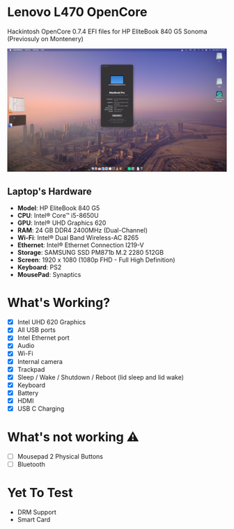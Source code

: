 # Lenovo L470 OpenCore
Hackintosh OpenCore 0.7.4 EFI files for HP EliteBook 840 G5 Sonoma (Previosuly on Montenery)

![840 G5](Image/SystemInfo.png)

## Laptop's Hardware
- <b>Model</b>: HP EliteBook 840 G5
- <b>CPU</b>: Intel® Core™ i5-8650U
- <b>GPU</b>: Intel® UHD Graphics 620
- <b>RAM</b>: 24 GB DDR4 2400MHz (Dual-Channel)
- <b>Wi-Fi</b>: Intel® Dual Band Wireless-AC 8265
- <b>Ethernet</b>: Intel® Ethernet Connection I219-V
- <b>Storage</b>: SAMSUNG SSD PM871b M.2 2280 512GB
- <b>Screen</b>: 1920 x 1080 (1080p FHD - Full High Definition)
- <b>Keyboard</b>: PS2 
- <b>MousePad</b>: Synaptics

# What's Working?
- [x] Intel UHD 620 Graphics
- [x] All USB ports
- [x] Intel Ethernet port
- [x] Audio
- [x] Wi-Fi
- [x] Internal camera
- [x] Trackpad
- [x] Sleep / Wake / Shutdown / Reboot (lid sleep and lid wake)
- [x] Keyboard
- [x] Battery
- [x] HDMI
- [x] USB C Charging
# What's not working ⚠️
- [ ] Mousepad 2 Physical Buttons
- [ ] Bluetooth
# Yet To Test
- DRM Support
- Smart Card
